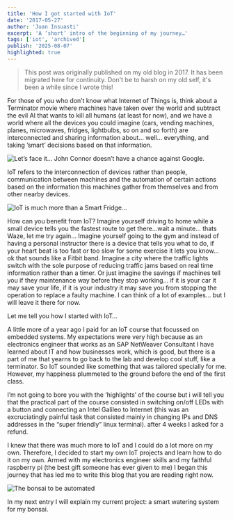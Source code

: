 ```yaml
---
title: 'How I got started with IoT'
date: '2017-05-27'
author: 'Juan Insuasti'
excerpt: 'A ‘short’ intro of the beginning of my journey…'
tags: ['iot', 'archived']
publish: '2025-08-07'
highlighted: true
---
```


> This post was originally published on my old blog in 2017. It has been migrated here for continuity. Don't be to harsh on my old self, it's been a while since I wrote this!

For those of you who don’t know what Internet of Things is, think about a Terminator movie where machines have taken over the world and subtract the evil AI that wants to kill all humans (at least for now), and we have a world where all the devices you could imagine (cars, vending machines, planes, microwaves, fridges, lightbulbs, so on and so forth) are interconnected and sharing information about… well… everything, and taking ’smart’ decisions based on that information.

![Let’s face it… John Connor doesn’t have a chance against Google.](/terminator.webp)

IoT refers to the interconnection of devices rather than people, communication between machines and the automation of certain actions based on the information this machines gather from themselves and from other nearby devices.

![IoT is much more than a Smart Fridge…](/fridge.webp)

How can you benefit from IoT? Imagine yourself driving to home while a small device tells you the fastest route to get there…wait a minute… thats Waze, let me try again… Imagine yourself going to the gym and instead of having a personal instructor there is a device that tells you what to do, if your heart beat is too fast or too slow for some exercise it lets you know… ok that sounds like a Fitbit band. Imagine a city where the traffic lights switch with the sole purpose of reducing traffic jams based on real time information rather than a timer. Or just imagine the savings if machines tell you if they maintenance way before they stop working… if it is your car it may save your life, if it is your industry it may save you from stopping the operation to replace a faulty machine. I can think of a lot of examples… but I will leave it there for now.

Let me tell you how I started with IoT…

A little more of a year ago I paid for an IoT course that focussed on embedded systems. My expectations were very high because as an electronics engineer that works as an SAP NetWeaver Consultant I have learned about IT and how businesses work, which is good, but there is a part of me that yearns to go back to the lab and develop cool stuff, like a terminator. So IoT sounded like something that was tailored specially for me. However, my happiness plummeted to the ground before the end of the first class.

I’m not going to bore you with the ‘highlights’ of the course but i will tell you that the practical part of the course consisted in switching on/off LEDs with a button and connecting an Intel Galileo to Internet (this was an excruciatingly painful task that consisted mainly in changing IPs and DNS addresses in the “super friendly” linux terminal). after 4 weeks I asked for a refund.

I knew that there was much more to IoT and I could do a lot more on my own. Therefore, I decided to start my own IoT projects and learn how to do it on my own. Armed with my electronics engineer skills and my faithful raspberry pi (the best gift someone has ever given to me) I began this journey that has led me to write this blog that you are reading right now.

![The bonsai to be automated](/bonsai.webp)

In my next entry I will explain my current project: a smart watering system for my bonsai.
